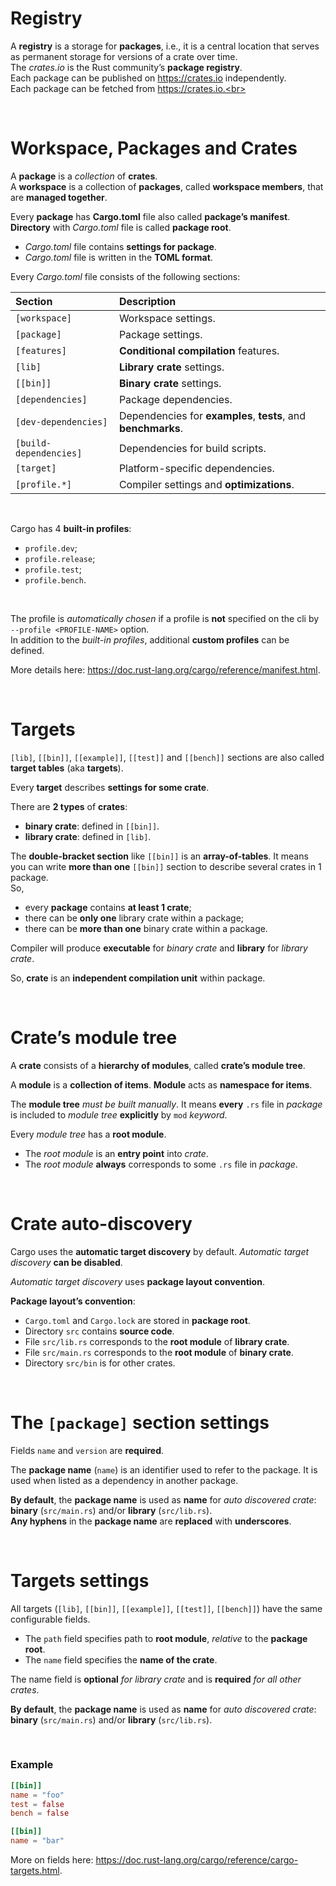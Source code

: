# Registry
A **registry** is a storage for **packages**, i.e., it is a central location that serves as permanent storage for versions of a crate over time.<br>
The *crates.io* is the Rust community’s **package registry**.<br>
Each package can be published on https://crates.io independently.<br>
Each package can be fetched from https://crates.io.<br>

<br>

# Workspace, Packages and Crates
A **package** is a *collection* of **crates**.  
A **workspace** is a collection of **packages**, called **workspace members**, that are **managed together**.

Every **package** has **Cargo.toml** file also called **package’s manifest**. <br>
**Directory** with *Cargo.toml* file is called **package root**.<br>

- *Cargo.toml* file contains **settings for package**.
- *Cargo.toml* file is written in the **TOML format**. 

Every *Cargo.toml* file consists of the following sections:

|Section|Description|
|:------|:----------|
|`[workspace]`|Workspace settings.|
|`[package]`|Package settings.|
|`[features]`|**Conditional compilation** features.|
|`[lib]`|**Library crate** settings.|
|`[[bin]]`|**Binary crate** settings.|
|`[dependencies]`|Package dependencies.|
|`[dev-dependencies]`|Dependencies for **examples**, **tests**, and **benchmarks**.|
|`[build-dependencies]`|Dependencies for build scripts.|
|`[target]`|Platform-specific dependencies.|
|`[profile.*]`|Compiler settings and **optimizations**.|

<br>

Cargo has 4 **built-in profiles**:
- `profile.dev`;
- `profile.release`;
- `profile.test`;
- `profile.bench`.

<br>

The profile is *automatically chosen* if a profile is **not** specified on the cli by `--profile <PROFILE-NAME>` option.<br>
In addition to the *built-in profiles*, additional **custom profiles** can be defined.<br>

More details here: https://doc.rust-lang.org/cargo/reference/manifest.html.

<br>

# Targets
`[lib]`, `[[bin]]`, `[[example]]`, `[[test]]` and `[[bench]]` sections are also called **target tables** (aka **targets**).

Every **target** describes **settings for some crate**.

There are **2 types** of **crates**:
- **binary crate**: defined in `[[bin]]`.
- **library crate**: defined in `[lib]`. 

The **double-bracket section** like `[[bin]]` is an **array-of-tables**. It means you can write **more than one** `[[bin]]` section to describe several crates in 1 package.<br>
So,
- every **package** contains **at least 1 crate**;
- there can be **only one** library crate within a package; 
- there can be **more than one** binary crate within a package.

Compiler will produce **executable** for *binary crate* and **library** for *library crate*.

So, **crate** is an **independent compilation unit** within package.

<br>

# Crate’s module tree
A **crate** consists of a **hierarchy of modules**, called **crate’s module tree**.

A **module** is a **collection of items**. **Module** acts as **namespace for items**.

The **module tree** *must be built manually*. It means **every** `.rs` file in *package* is included to *module tree* **explicitly** by `mod` *keyword*.

Every *module tree* has a **root module**. 

- The *root module* is an **entry point** into *crate*. 
- The *root module* **always** corresponds to some `.rs` file in *package*.

<br>

# Crate auto-discovery
Cargo uses the **automatic target discovery** by default. *Automatic target discovery* **can be disabled**.

*Automatic target discovery* uses **package layout convention**. 

**Package layout’s convention**:
- `Cargo.toml` and `Cargo.lock` are stored in **package root**.
- Directory `src` contains **source code**.
- File `src/lib.rs` corresponds to the **root module** of **library crate**.
- File `src/main.rs` corresponds to the **root module** of **binary crate**.
- Directory `src/bin` is for other crates.

<br>

# The `[package]` section settings
Fields `name` and `version` are **required**.

The **package name** (`name`) is an identifier used to refer to the package. It is used when listed as a dependency in another package.

**By default**, the **package name** is used as **name** for *auto discovered crate*: **binary** (`src/main.rs`) and/or **library** (`src/lib.rs`).<br>
**Any hyphens** in the **package name** are **replaced** with **underscores**.

<br>

# Targets settings
All targets (`[lib]`, `[[bin]]`, `[[example]]`, `[[test]]`, `[[bench]]`) have the same configurable fields.

- The `path` field specifies path to **root module**, *relative* to the **package root**.
- The `name` field specifies the **name of the crate**. 

The name field is **optional** *for library crate* and is **required** *for all other crates*.

**By default**, the **package name** is used as **name** for *auto discovered crate*: **binary** (`src/main.rs`) and/or **library** (`src/lib.rs`).<br>

<br>

### Example
```toml
[[bin]]
name = "foo"
test = false
bench = false

[[bin]]
name = "bar"
```

More on fields here: https://doc.rust-lang.org/cargo/reference/cargo-targets.html.
